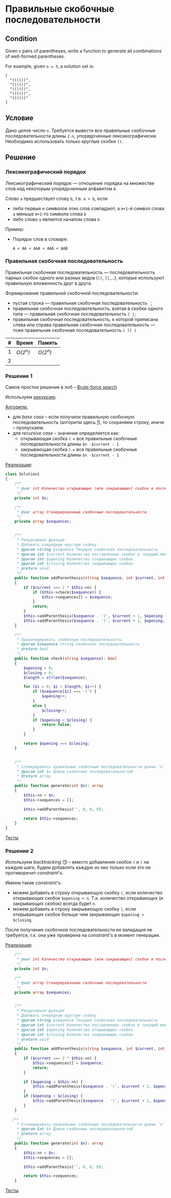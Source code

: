 # Правильные скобочные последовательности

## Condition

Given `n` pairs of parentheses, write a function to generate all combinations of well-formed parentheses.

For example, given `n = 3`, a solution set is:

```
[
  "((()))",
  "(()())",
  "(())()",
  "()(())",
  "()()()"
]
```

## Условие

Дано целое число `n`. Требуется вывести все правильные скобочные последовательности длины `2⋅n`, упорядоченные лексикографически. Необходимо использовать только круглые скобки `()`.

## Решение

### Лексикографический порядок

Лексикографический порядок — отношение порядка на множестве слов над некоторым упорядоченным алфавитом `A`. 

Слово `a` предшествует слову `b`, т.е. `a < b`, если

- либо первые `m` символов этих слов совпадают, а `m+1`-й символ слова `a` меньше `m+1`-го символа слова `b`
- либо слово `a` является началом слова `b`

Пример:

- Порядок слов в словаре:

  ```
  А < АА < ААА < ААБ < ААВ 
  ```

### Правильная скобочная последовательность

Правильная скобочная последовательность — последовательность парных скобок одного или разных видов (`()`, `[]`,...), которые используют правильную вложенность друг в друга. 

Формирование правильной скобочной последовательности:

- пустая строка — правильная скобочная последовательность ` `;
- правильная скобочная последовательность, взятая в скобки одного типа — правильная скобочная последовательность `( )`;
- правильная скобочная последовательность, к которой приписана слева или справа правильная скобочная последовательность — тоже правильная скобочная последовательность `( )( )`



| #    | Время              | Память             |
| ---- | ------------------ | ------------------ |
| 1    | *O(2<sup>n</sup>)* | *O(2<sup>n</sup>)* |
| 2    |                    |                    |



### Решение 1

Самое простое решение в лоб – [Brute-force search](https://github.com/parshikovpavel/cheat-sheets/blob/master/Algorithm.md#brute-force-search)

Используем [рекурсию](https://github.com/parshikovpavel/cheat-sheets/blob/master/Algorithm.md#рекурсия).

<u>Алгоритм:</u>

- для *base case* – если получили правильную скобочную последовательность (алгоритм здесь [1](./../../src/CheckParentheses/description.md)), то сохраняем строку, иначе – пропускаем.
- для *recursive case* – значение определяется как:
  - открывающая скобка `(` + все правильные скобочные последовательности длины `$n -$current - 1`
  - закрывающая скобка `)` + все правильные скобочные последовательности длины `$n -$current - 1`

[Реализация](Solution1.php):

```php
class Solution1
{
    /**
     * @var int Количество открывающих (или закрывающих) скобок в последовательности
     */
    private int $n;

    /**
     * @var array Сгенерированные скобочные последовательности
     */
    private array $sequences;


    /**
     * Рекурсивная функция
     * Добавить очередную круглую скобку
     * @param string $sequence Текущая скобочная последовательность
     * @param int $current Количество поставленных скобок в текущий момент
     * @param int $opening Количество открывающих скобок
     * @param int $closing Количество закрывающих скобок
     * @return void
     */
    public function addParenthesis(string $sequence, int $current, int $opening, int $closing): void
    {
        if ($current === 2 * $this->n) {
            if ($this->check($sequence)) {
                $this->sequences[] = $sequence;
            }
            return;
        }
        $this->addParenthesis($sequence . '(', $current + 1, $opening + 1, $closing);
        $this->addParenthesis($sequence . ')', $current + 1, $opening, $closing + 1);
    }

    /**
     * Провалидировать скобочную последовательность
     * @param $sequence string Скобочная последовательность
     * @return bool
     */
    public function check(string $sequence): bool
    {
        $opening = 0;
        $closing = 0;
        $length = strlen($sequence);

        for ($i = 0; $i < $length; $i++) {
            if ($sequence[$i] === '(') {
                $opening++;
            }
            else {
                $closing++;
            }
            if ($opening < $closing) {
                return false;
            }
        }

        return $opening === $closing;
    }


    /**
     * Сгенерировать правильные скобочные последовательности длины `n`
     * @param int $n Длина скобочных последовательностей
     * @return array
     */
    public function generate(int $n): array
    {
        $this->n = $n;
        $this->sequences = [];

        $this->addParenthesis('', 0, 0, 0);

        return $this->sequences;
    }
}
```

[Тесты](./../../tests/GenerateParentheses/Solution1Test.php)

### Решение 2

Используем *backtracking* ([1](https://github.com/parshikovpavel/cheat-sheets/blob/master/Algorithm.md#backtracking)) – вместо добавления скобок `(` и `)` на каждом шаге, будем добавлять каждую из них только если это не противоречит *constraint*'s.

Имеем такие *constraint*'s:

- можем добавить в строку открывающую скобку `(`, если количество открывающих скобок `$opening < n`. Т.к. количество открывающих (и закрывающих скобок) всегда будет `n`.
- можем добавить в строку закрывающую скобку `)`, если открывающих скобок больше чем закрывающих `$opening > $closing`.

После получения скобочной последовательности ее валидация не требуется, т.к. она уже проверена на *constraint*'s в момент генерации.

[Реализация](Solution2.php):

```php
    /**
     * @var int Количество открывающих (или закрывающих) скобок в последовательности
     */
    private int $n;

    /**
     * @var array Сгенерированные скобочные последовательности
     */
    private array $sequences;


    /**
     * Рекурсивная функция
     * Добавить очередную круглую скобку
     * @param string $sequence Текущая скобочная последовательность
     * @param int $current Количество поставленных скобок в текущий момент
     * @param int $opening Количество открывающих скобок
     * @param int $closing Количество закрывающих скобок
     * @return void
     */
    public function addParenthesis(string $sequence, int $current, int $opening, int $closing): void
    {
        if ($current === 2 * $this->n) {
            $this->sequences[] = $sequence;
            return;
        }

        if ($opening < $this->n) {
            $this->addParenthesis($sequence . '(', $current + 1, $opening + 1, $closing);
        }
        if ($opening > $closing) {
            $this->addParenthesis($sequence . ')', $current + 1, $opening, $closing + 1);
        }
    }

   /**
     * Сгенерировать правильные скобочные последовательности длины `n`
     * @param int $n Длина скобочных последовательностей
     * @return array
     */
    public function generate(int $n): array
    {
        $this->n = $n;
        $this->sequences = [];

        $this->addParenthesis('', 0, 0, 0);

        return $this->sequences;
    }
```

[Тесты](./../../tests/GenerateParentheses/Solution2Test.php)

